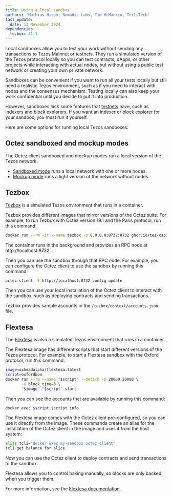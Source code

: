 ```yaml
---
title: Using a local sandbox
authors: 'Mathias Hiron, Nomadic Labs, Tim McMackin, TriliTech'
last_update:
  date: 13 November 2024
dependencies:
  tezbox: 21.1
---
```


Local sandboxes allow you to test your work without sending any transactions to Tezos Mainnet or testnets.
They run a simulated version of the Tezos protocol locally so you can test contracts, dApps, or other projects while interacting with actual nodes, but without using a public test network or creating your own private network.

Sandboxes can be convenient if you want to run all your tests locally but still need a realistic Tezos environment, such as if you need to interact with nodes and the consensus mechanism.
Testing locally can also keep your work confidential until you decide to put it into production.

However, sandboxes lack some features that [testnets](/developing/testnets) have, such as indexers and block explorers.
If you want an indexer or block explorer for your sandbox, you must run it yourself.

Here are some options for running local Tezos sandboxes:

## Octez sandboxed and mockup modes

The Octez client sandboxed and mockup modes run a local version of the Tezos network.

- [Sandboxed mode](https://tezos.gitlab.io/user/sandbox.html) runs a local network with one or more nodes.
- [Mockup mode](https://tezos.gitlab.io/user/mockup.html) runs a light version of the network without nodes.

## Tezbox

[Tezbox](https://github.com/tez-capital/tezbox) is a simulated Tezos environment that runs in a container.

Tezbox provides different images that mirror versions of the Octez suite.
For example, to run Tezbox with Octez version 19.1 and the Paris protocol, run this command:

```bash
docker run --rm -it --name tezbox -p 0.0.0.0:8732:8732 ghcr.io/tez-capital/tezbox:tezos-v20.3 parisbox
```

The container runs in the background and provides an RPC node at http://localhost:8732.

Then you can use the sandbox through that RPC node.
For example, you can configure the Octez client to use the sandbox by running this command:

```bash
octez-client -E http://localhost:8732 config update
```

Then you can use your local installation of the Octez client to interact with the sandbox, such as deploying contracts and sending transactions.

Tezbox provides sample accounts in the `/tezbox/context/accounts.json` file.

## Flextesa

The [Flextesa](https://tezos.gitlab.io/flextesa/) is also a simulated Tezos environment that runs in a container.

The Flextesa image has different scripts that start different versions of the Tezos protocol.
For example, to start a Flextesa sandbox with the Oxford protocol, run this command:

```bash
image=oxheadalpha/flextesa:latest
script=oxfordbox
docker run --rm --name "$script" --detach -p 20000:20000 \
       -e block_time=3 \
       "$image" "$script" start
```

Then you can see the accounts that are available by running this command:

```bash
docker exec $script $script info
```

The Flextesa image comes with the Octez client pre-configured, so you can use it directly from the image.
These commands create an alias for the installation of the Octez client in the image and uses it from the host system:

```bash
alias tcli='docker exec my-sandbox octez-client'
tcli get balance for alice
```

Now you can use the Octez client to deploy contracts and send transactions to the sandbox.

Flextesa allows you to control baking manually, so blocks are only backed when you trigger them.

For more information, see the [Flextesa documentation](https://tezos.gitlab.io/flextesa/).
